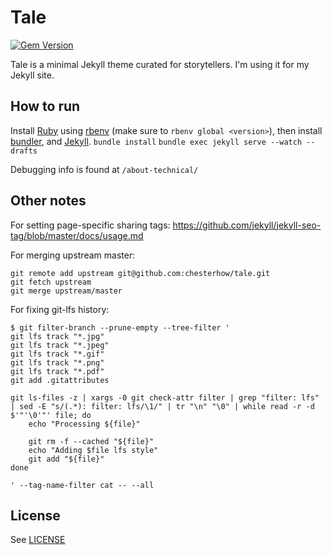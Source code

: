 # Tale

[![Gem Version](https://badge.fury.io/rb/tale.svg)](https://badge.fury.io/rb/tale)

Tale is a minimal Jekyll theme curated for storytellers. I'm using it for my Jekyll site.

## How to run

Install [Ruby](https://www.ruby-lang.org/en/) using [rbenv](https://github.com/rbenv/rbenv) (make sure to `rbenv global <version>`), then install [bundler](http://bundler.io/), and [Jekyll](https://jekyllrb.com/).
```bundle install```
```bundle exec jekyll serve --watch --drafts```

Debugging info is found at `/about-technical/`

## Other notes

For setting page-specific sharing tags: https://github.com/jekyll/jekyll-seo-tag/blob/master/docs/usage.md

For merging upstream master:

```
git remote add upstream git@github.com:chesterhow/tale.git
git fetch upstream
git merge upstream/master
```

For fixing git-lfs history:

```
$ git filter-branch --prune-empty --tree-filter '
git lfs track "*.jpg"
git lfs track "*.jpeg"
git lfs track "*.gif"
git lfs track "*.png"
git lfs track "*.pdf"
git add .gitattributes

git ls-files -z | xargs -0 git check-attr filter | grep "filter: lfs" | sed -E "s/(.*): filter: lfs/\1/" | tr "\n" "\0" | while read -r -d $'"'\0'"' file; do
    echo "Processing ${file}"

    git rm -f --cached "${file}"
    echo "Adding $file lfs style"
    git add "${file}"
done

' --tag-name-filter cat -- --all
```

## License
See [LICENSE](https://github.com/lycarter/lycarter.github.com/blob/master/LICENSE)
